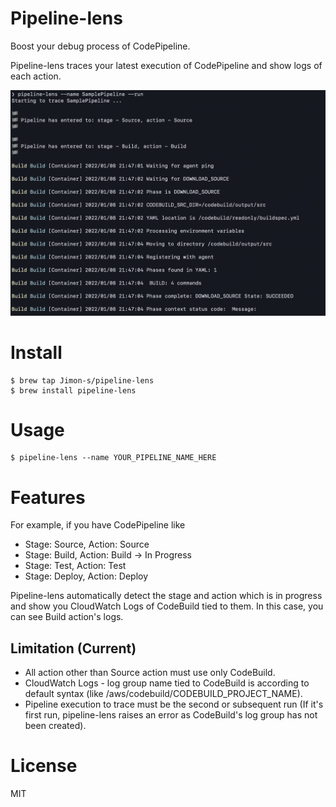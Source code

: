 # Pipeline-lens
Boost your debug process of CodePipeline.

Pipeline-lens traces your latest execution of CodePipeline and show logs of each action.

![logs](./doc/capture.png)

# Install
```
$ brew tap Jimon-s/pipeline-lens
$ brew install pipeline-lens
```

# Usage
```
$ pipeline-lens --name YOUR_PIPELINE_NAME_HERE
```

# Features

For example, if you have CodePipeline like

- Stage: Source, Action: Source
- Stage: Build,  Action: Build  -> In Progress
- Stage: Test,   Action: Test
- Stage: Deploy, Action: Deploy

Pipeline-lens automatically detect the stage and action which is in progress and show you CloudWatch Logs of CodeBuild tied to them. In this case, you can see Build action's logs.

## Limitation (Current)
- All action other than Source action must use only CodeBuild.
- CloudWatch Logs - log group name tied to CodeBuild is according to default syntax (like /aws/codebuild/CODEBUILD_PROJECT_NAME).
- Pipeline execution to trace must be the second or subsequent run (If it's first run, pipeline-lens raises an error as CodeBuild's log group has not been created).

# License
MIT
